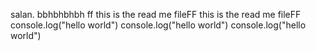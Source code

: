 salan. bbhbhbhbh
ff
this is the read me fileFF
this is the read me fileFF
console.log("hello world")
console.log("hello world")
console.log("hello world")
